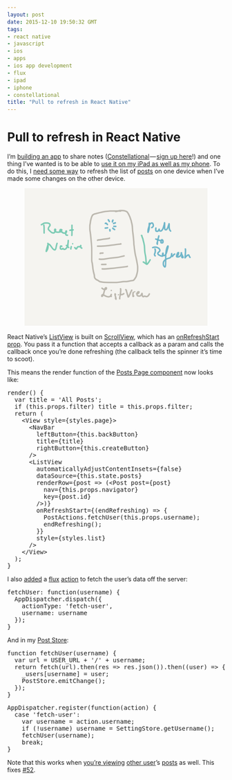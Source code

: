 ```yaml
---
layout: post
date: 2015-12-10 19:50:32 GMT
tags:
- react native
- javascript
- ios
- apps
- ios app development
- flux
- ipad
- iphone
- constellational
title: "Pull to refresh in React Native"
---
```

# Pull to refresh in React Native

<p>I’m <a href="http://github.com/constellational">building an app</a> to share notes (<a href="http://constellational.com/">Constellational</a> — <a href="http://eepurl.com/bHN6Mf">sign up here</a>!) and one thing I’ve wanted is to be able to <a href="https://github.com/constellational/iOS/issues/52">use it on my iPad as well as my phone</a>. To do this, I <a href="http://arpith.co/post/134737535752/keeping-track-of-what-youve-read">need some way</a> to refresh the list of <a href="http://arpith.co/post/134069674682/drafts-unpublished-edits-and-posts">posts</a> on one device when I’ve made some changes on the other device.<br></p><figure class="tmblr-full" data-orig-height="1536" data-orig-width="2048"><img src="/images/4a09769d6adaa8699ec3ee800059dcb807ec574fd1ef45298ce07e191471349d.png" data-orig-height="1536" data-orig-width="2048"></figure><p>React Native’s <a href="https://facebook.github.io/react-native/docs/listview.html">ListView</a> is built on <a href="https://facebook.github.io/react-native/docs/scrollview.html">ScrollView</a>, which has an <a href="https://facebook.github.io/react-native/docs/scrollview.html#onrefreshstart">onRefreshStart prop</a>. You pass it a function that accepts a callback as a param and calls the callback once you’re done refreshing (the callback tells the spinner it’s time to scoot).</p><p>This means the render function of the <a href="https://github.com/constellational/iOS/blob/master/components/PostsPage.js">Posts Page component</a> now looks like:</p><pre>render() {<br> &nbsp;var title = 'All Posts';<br> &nbsp;if (this.props.filter) title = this.props.filter;<br> &nbsp;return (<br> &nbsp; &nbsp;&lt;View style={styles.page}&gt;<br> &nbsp; &nbsp; &nbsp;&lt;NavBar<br> &nbsp; &nbsp; &nbsp; &nbsp;leftButton={this.backButton}<br> &nbsp; &nbsp; &nbsp; &nbsp;title={title}<br> &nbsp; &nbsp; &nbsp; &nbsp;rightButton={this.createButton}<br> &nbsp; &nbsp; &nbsp;/&gt;<br> &nbsp; &nbsp; &nbsp;&lt;ListView<br> &nbsp; &nbsp; &nbsp; &nbsp;automaticallyAdjustContentInsets={false}<br> &nbsp; &nbsp; &nbsp; &nbsp;dataSource={this.state.posts}<br> &nbsp; &nbsp; &nbsp; &nbsp;renderRow={post =&gt; (&lt;Post post={post}<br> &nbsp; &nbsp; &nbsp; &nbsp; &nbsp;nav={this.props.navigator}<br> &nbsp; &nbsp; &nbsp; &nbsp; &nbsp;key={post.id}<br> &nbsp; &nbsp; &nbsp; &nbsp;/&gt;)}<br> &nbsp; &nbsp; &nbsp; &nbsp;onRefreshStart={(endRefreshing) =&gt; {<br> &nbsp; &nbsp; &nbsp; &nbsp; &nbsp;PostActions.fetchUser(this.props.username);<br> &nbsp; &nbsp; &nbsp; &nbsp; &nbsp;endRefreshing();<br> &nbsp; &nbsp; &nbsp; &nbsp;}}<br> &nbsp; &nbsp; &nbsp; &nbsp;style={styles.list}<br> &nbsp; &nbsp; &nbsp;/&gt;<br> &nbsp; &nbsp;&lt;/View&gt;<br> &nbsp;);<br>}</pre><p>I also <a href="https://github.com/constellational/iOS/blob/38a5728ff38c8d776434545ec83d0443da7b5f82/actions/PostActions.js">added</a> a <a href="https://facebook.github.io/flux/">flux</a> <a href="https://facebook.github.io/flux/docs/overview.html#actions">action</a> to fetch the user’s data off the server:</p><pre>fetchUser: function(username) {<br> &nbsp;AppDispatcher.dispatch({<br> &nbsp; &nbsp;actionType: 'fetch-user',<br> &nbsp; &nbsp;username: username<br> &nbsp;});<br>}</pre><p>And in my <a href="https://github.com/constellational/iOS/blob/38a5728ff38c8d776434545ec83d0443da7b5f82/stores/PostStore.js">Post Store</a>:</p><pre>function fetchUser(username) {<br> &nbsp;var url = USER_URL + '/' + username;<br> &nbsp;return fetch(url).then(res =&gt; res.json()).then((user) =&gt; {<br> &nbsp; &nbsp;_users[username] = user;<br> &nbsp; &nbsp;PostStore.emitChange();<br> &nbsp;});<br>}</pre><pre>AppDispatcher.register(function(action) {<br> &nbsp;case 'fetch-user':<br> &nbsp; &nbsp;var username = action.username;<br> &nbsp; &nbsp;if (!username) username = SettingStore.getUsername();<br> &nbsp; &nbsp;fetchUser(username);<br> &nbsp; &nbsp;break;<br>}</pre><p>Note that this works when <a href="http://arpith.co/post/134539082857/sharing-a-post">you’re viewing</a> <a href="http://arpith.co/post/133734557012/you-say-username-i-say-username">other user</a>’s <a href="http://arpith.co/post/134595293672/reading-everyone-you-love">posts</a> as well. This fixes <a href="https://github.com/constellational/iOS/issues/52">#52</a>.</p>